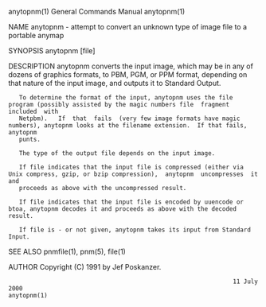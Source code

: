 anytopnm(1)                                                   General Commands Manual                                                  anytopnm(1)

NAME
       anytopnm - attempt to convert an unknown type of image file to a portable anymap

SYNOPSIS
       anytopnm [file]

DESCRIPTION
       anytopnm  converts the input image, which may be in any of dozens of graphics formats, to PBM, PGM, or PPM format, depending on that nature
       of the input image, and outputs it to Standard Output.

       To determine the format of the input, anytopnm uses the file program (possibly assisted by the magic numbers file  fragment  included  with
       Netpbm).   If  that  fails  (very few image formats have magic numbers), anytopnm looks at the filename extension.  If that fails, anytopnm
       punts.

       The type of the output file depends on the input image.

       If file indicates that the input file is compressed (either via Unix compress, gzip, or bzip compression),  anytopnm  uncompresses  it  and
       proceeds as above with the uncompressed result.

       If file indicates that the input file is encoded by uuencode or btoa, anytopnm decodes it and proceeds as above with the decoded result.

       If file is - or not given, anytopnm takes its input from Standard Input.

SEE ALSO
       pnmfile(1), pnm(5), file(1)

AUTHOR
       Copyright (C) 1991 by Jef Poskanzer.

                                                                   11 July 2000                                                        anytopnm(1)

